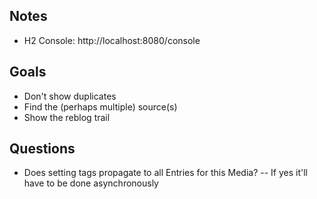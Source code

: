 ## Notes
- H2 Console: http://localhost:8080/console

## Goals
- Don't show duplicates
- Find the (perhaps multiple) source(s)
- Show the reblog trail

## Questions
- Does setting tags propagate to all Entries for this Media?
-- If yes it'll have to be done asynchronously 